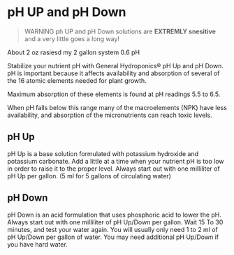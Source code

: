 # pH UP and pH Down

> WARNING ph UP and pH Down solutions are __EXTREMLY snesitive__ and a very little goes a long way!

About 2 oz rasiesd my 2 gallon system 0.6 pH

Stabilize your nutrient pH with General Hydroponics® pH Up and pH Down. pH is important because it affects availability and absorption of several of the 16 atomic elements needed for plant growth.

Maximum absorption of these elements is found at pH readings 5.5 to 6.5.

When pH falls below this range many of the macroelements (NPK) have less availability, and absorption of the micronutrients can reach toxic levels.

## pH Up

pH Up is a base solution formulated with potassium hydroxide and potassium carbonate. Add a little at a time when your nutrient pH is too low in order to raise it to the proper level.
Always start out with one milliliter of pH Up per gallon. (5 ml for 5 gallons of circulating water)

## pH Down

pH Down is an acid formulation that uses phosphoric acid to lower the pH. Always start out with one milliliter of pH Up/Down per gallon. Wait 15 To 30 minutes, and test your water again. You will usually only need 1 to 2 ml of pH Up/Down per gallon of water. You may need additional pH Up/Down if you have hard water.
